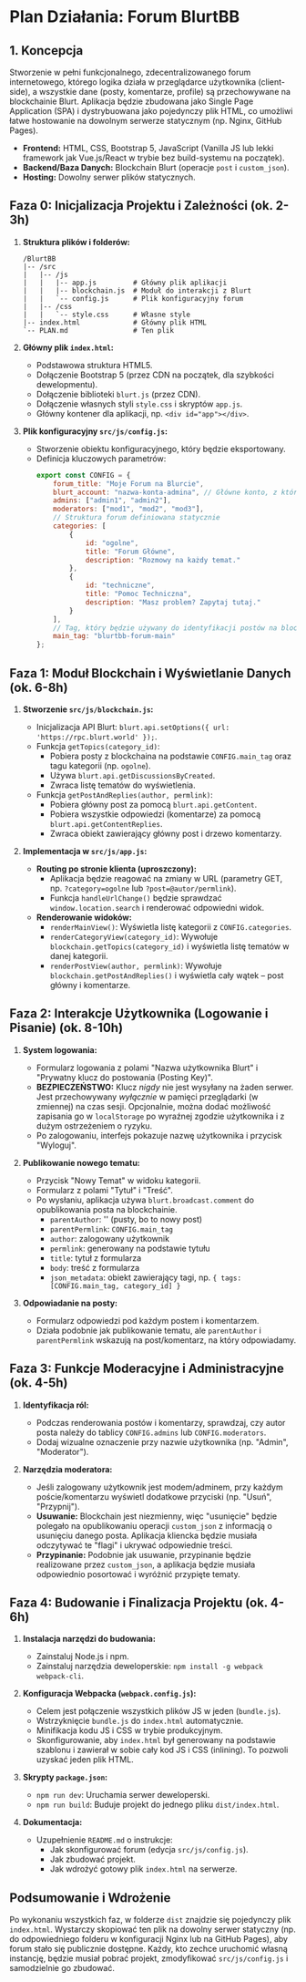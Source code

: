 # Plan Działania: Forum BlurtBB

## 1. Koncepcja

Stworzenie w pełni funkcjonalnego, zdecentralizowanego forum internetowego, którego logika działa w przeglądarce użytkownika (client-side), a wszystkie dane (posty, komentarze, profile) są przechowywane na blockchainie Blurt. Aplikacja będzie zbudowana jako Single Page Application (SPA) i dystrybuowana jako pojedynczy plik HTML, co umożliwi łatwe hostowanie na dowolnym serwerze statycznym (np. Nginx, GitHub Pages).

- **Frontend:** HTML, CSS, Bootstrap 5, JavaScript (Vanilla JS lub lekki framework jak Vue.js/React w trybie bez build-systemu na początek).
- **Backend/Baza Danych:** Blockchain Blurt (operacje `post` i `custom_json`).
- **Hosting:** Dowolny serwer plików statycznych.

## Faza 0: Inicjalizacja Projektu i Zależności (ok. 2-3h)

1.  **Struktura plików i folderów:**
    ```
    /BlurtBB
    |-- /src
    |   |-- /js
    |   |   |-- app.js         # Główny plik aplikacji
    |   |   |-- blockchain.js  # Moduł do interakcji z Blurt
    |   |   `-- config.js      # Plik konfiguracyjny forum
    |   |-- /css
    |   |   `-- style.css      # Własne style
    |-- index.html             # Główny plik HTML
    `-- PLAN.md                # Ten plik
    ```

2.  **Główny plik `index.html`:**
    - Podstawowa struktura HTML5.
    - Dołączenie Bootstrap 5 (przez CDN na początek, dla szybkości dewelopmentu).
    - Dołączenie biblioteki `blurt.js` (przez CDN).
    - Dołączenie własnych styli `style.css` i skryptów `app.js`.
    - Główny kontener dla aplikacji, np. `<div id="app"></div>`.

3.  **Plik konfiguracyjny `src/js/config.js`:**
    - Stworzenie obiektu konfiguracyjnego, który będzie eksportowany.
    - Definicja kluczowych parametrów:
      ```javascript
      export const CONFIG = {
          forum_title: "Moje Forum na Blurcie",
          blurt_account: "nazwa-konta-admina", // Główne konto, z którego będą czytane kategorie
          admins: ["admin1", "admin2"],
          moderators: ["mod1", "mod2", "mod3"],
          // Struktura forum definiowana statycznie
          categories: [
              {
                  id: "ogolne",
                  title: "Forum Główne",
                  description: "Rozmowy na każdy temat."
              },
              {
                  id: "techniczne",
                  title: "Pomoc Techniczna",
                  description: "Masz problem? Zapytaj tutaj."
              }
          ],
          // Tag, który będzie używany do identyfikacji postów na blockchainie
          main_tag: "blurtbb-forum-main" 
      };
      ```

## Faza 1: Moduł Blockchain i Wyświetlanie Danych (ok. 6-8h)

1.  **Stworzenie `src/js/blockchain.js`:**
    - Inicjalizacja API Blurt: `blurt.api.setOptions({ url: 'https://rpc.blurt.world' });`.
    - Funkcja `getTopics(category_id)`:
        - Pobiera posty z blockchaina na podstawie `CONFIG.main_tag` oraz tagu kategorii (np. `ogolne`).
        - Używa `blurt.api.getDiscussionsByCreated`.
        - Zwraca listę tematów do wyświetlenia.
    - Funkcja `getPostAndReplies(author, permlink)`:
        - Pobiera główny post za pomocą `blurt.api.getContent`.
        - Pobiera wszystkie odpowiedzi (komentarze) za pomocą `blurt.api.getContentReplies`.
        - Zwraca obiekt zawierający główny post i drzewo komentarzy.

2.  **Implementacja w `src/js/app.js`:**
    - **Routing po stronie klienta (uproszczony):**
        - Aplikacja będzie reagować na zmiany w URL (parametry GET, np. `?category=ogolne` lub `?post=@autor/permlink`).
        - Funkcja `handleUrlChange()` będzie sprawdzać `window.location.search` i renderować odpowiedni widok.
    - **Renderowanie widoków:**
        - `renderMainView()`: Wyświetla listę kategorii z `CONFIG.categories`.
        - `renderCategoryView(category_id)`: Wywołuje `blockchain.getTopics(category_id)` i wyświetla listę tematów w danej kategorii.
        - `renderPostView(author, permlink)`: Wywołuje `blockchain.getPostAndReplies()` i wyświetla cały wątek – post główny i komentarze.

## Faza 2: Interakcje Użytkownika (Logowanie i Pisanie) (ok. 8-10h)

1.  **System logowania:**
    - Formularz logowania z polami "Nazwa użytkownika Blurt" i "Prywatny klucz do postowania (Posting Key)".
    - **BEZPIECZEŃSTWO:** Klucz *nigdy* nie jest wysyłany na żaden serwer. Jest przechowywany *wyłącznie* w pamięci przeglądarki (w zmiennej) na czas sesji. Opcjonalnie, można dodać możliwość zapisania go w `localStorage` po wyraźnej zgodzie użytkownika i z dużym ostrzeżeniem o ryzyku.
    - Po zalogowaniu, interfejs pokazuje nazwę użytkownika i przycisk "Wyloguj".

2.  **Publikowanie nowego tematu:**
    - Przycisk "Nowy Temat" w widoku kategorii.
    - Formularz z polami "Tytuł" i "Treść".
    - Po wysłaniu, aplikacja używa `blurt.broadcast.comment` do opublikowania posta na blockchainie.
        - `parentAuthor`: '' (pusty, bo to nowy post)
        - `parentPermlink`: `CONFIG.main_tag`
        - `author`: zalogowany użytkownik
        - `permlink`: generowany na podstawie tytułu
        - `title`: tytuł z formularza
        - `body`: treść z formularza
        - `json_metadata`: obiekt zawierający tagi, np. `{ tags: [CONFIG.main_tag, category_id] }`

3.  **Odpowiadanie na posty:**
    - Formularz odpowiedzi pod każdym postem i komentarzem.
    - Działa podobnie jak publikowanie tematu, ale `parentAuthor` i `parentPermlink` wskazują na post/komentarz, na który odpowiadamy.

## Faza 3: Funkcje Moderacyjne i Administracyjne (ok. 4-5h)

1.  **Identyfikacja ról:**
    - Podczas renderowania postów i komentarzy, sprawdzaj, czy autor posta należy do tablicy `CONFIG.admins` lub `CONFIG.moderators`.
    - Dodaj wizualne oznaczenie przy nazwie użytkownika (np. "Admin", "Moderator").

2.  **Narzędzia moderatora:**
    - Jeśli zalogowany użytkownik jest modem/adminem, przy każdym poście/komentarzu wyświetl dodatkowe przyciski (np. "Usuń", "Przypnij").
    - **Usuwanie:** Blockchain jest niezmienny, więc "usunięcie" będzie polegało na opublikowaniu operacji `custom_json` z informacją o usunięciu danego posta. Aplikacja kliencka będzie musiała odczytywać te "flagi" i ukrywać odpowiednie treści.
    - **Przypinanie:** Podobnie jak usuwanie, przypinanie będzie realizowane przez `custom_json`, a aplikacja będzie musiała odpowiednio posortować i wyróżnić przypięte tematy.

## Faza 4: Budowanie i Finalizacja Projektu (ok. 4-6h)

1.  **Instalacja narzędzi do budowania:**
    - Zainstaluj Node.js i npm.
    - Zainstaluj narzędzia deweloperskie: `npm install -g webpack webpack-cli`.

2.  **Konfiguracja Webpacka (`webpack.config.js`):**
    - Celem jest połączenie wszystkich plików JS w jeden (`bundle.js`).
    - Wstrzyknięcie `bundle.js` do `index.html` automatycznie.
    - Minifikacja kodu JS i CSS w trybie produkcyjnym.
    - Skonfigurowanie, aby `index.html` był generowany na podstawie szablonu i zawierał w sobie cały kod JS i CSS (inlining). To pozwoli uzyskać jeden plik HTML.

3.  **Skrypty `package.json`:**
    - `npm run dev`: Uruchamia serwer deweloperski.
    - `npm run build`: Buduje projekt do jednego pliku `dist/index.html`.

4.  **Dokumentacja:**
    - Uzupełnienie `README.md` o instrukcje:
        - Jak skonfigurować forum (edycja `src/js/config.js`).
        - Jak zbudować projekt.
        - Jak wdrożyć gotowy plik `index.html` na serwerze.

## Podsumowanie i Wdrożenie

Po wykonaniu wszystkich faz, w folderze `dist` znajdzie się pojedynczy plik `index.html`. Wystarczy skopiować ten plik na dowolny serwer statyczny (np. do odpowiedniego folderu w konfiguracji Nginx lub na GitHub Pages), aby forum stało się publicznie dostępne. Każdy, kto zechce uruchomić własną instancję, będzie musiał pobrać projekt, zmodyfikować `src/js/config.js` i samodzielnie go zbudować.
